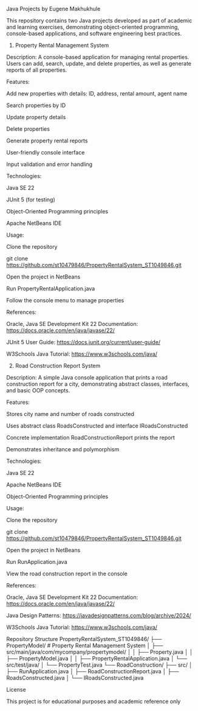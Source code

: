 Java Projects by Eugene Makhukhule

This repository contains two Java projects developed as part of academic and learning exercises, demonstrating object-oriented programming, console-based applications, and software engineering best practices.

1. Property Rental Management System

Description:
A console-based application for managing rental properties. Users can add, search, update, and delete properties, as well as generate reports of all properties.

Features:

Add new properties with details: ID, address, rental amount, agent name

Search properties by ID

Update property details

Delete properties

Generate property rental reports

User-friendly console interface

Input validation and error handling

Technologies:

Java SE 22

JUnit 5 (for testing)

Object-Oriented Programming principles

Apache NetBeans IDE

Usage:

Clone the repository

git clone https://github.com/st10479846/PropertyRentalSystem_ST1049846.git


Open the project in NetBeans

Run PropertyRentalApplication.java

Follow the console menu to manage properties

References:

Oracle, Java SE Development Kit 22 Documentation: https://docs.oracle.com/en/java/javase/22/

JUnit 5 User Guide: https://docs.junit.org/current/user-guide/

W3Schools Java Tutorial: https://www.w3schools.com/java/

2. Road Construction Report System

Description:
A simple Java console application that prints a road construction report for a city, demonstrating abstract classes, interfaces, and basic OOP concepts.

Features:

Stores city name and number of roads constructed

Uses abstract class RoadsConstructed and interface IRoadsConstructed

Concrete implementation RoadConstructionReport prints the report

Demonstrates inheritance and polymorphism

Technologies:

Java SE 22

Apache NetBeans IDE

Object-Oriented Programming principles

Usage:

Clone the repository

git clone https://github.com/st10479846/PropertyRentalSystem_ST1049846.git


Open the project in NetBeans

Run RunApplication.java

View the road construction report in the console

References:

Oracle, Java SE Development Kit 22 Documentation: https://docs.oracle.com/en/java/javase/22/

Java Design Patterns: https://javadesignpatterns.com/blog/archive/2024/

W3Schools Java Tutorial: https://www.w3schools.com/java/

Repository Structure
PropertyRentalSystem_ST1049846/
├── PropertyModel/               # Property Rental Management System
│   ├── src/main/java/com/mycompany/propertymodel/
│   │   ├── Property.java
│   │   ├── PropertyModel.java
│   │   ├── PropertyRentalApplication.java
│   └── src/test/java/
│       └── PropertyTest.java
└── RoadConstruction/
    ├── src/
    │   ├── RunApplication.java
    │   ├── RoadConstructionReport.java
    │   ├── RoadsConstructed.java
    │   └── IRoadsConstructed.java

License

This project is for educational purposes and academic reference only
